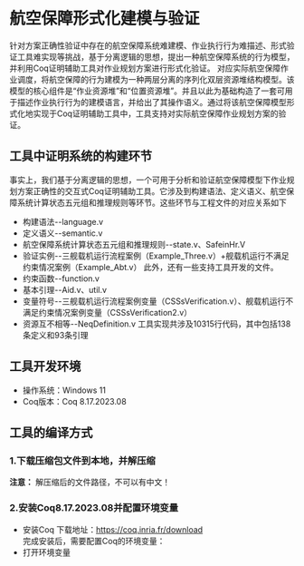 # 航空保障形式化建模与验证
针对方案正确性验证中存在的航空保障系统难建模、作业执行行为难描述、形式验证工具难实现等挑战，基于分离逻辑的思想，提出一种航空保障系统的行为模型，并利用Coq证明辅助工具对作业规划方案进行形式化验证。
对应实际航空保障作业调度，将航空保障的行为建模为一种两层分离的序列化双层资源堆结构模型。该模型的核心组件是“作业资源堆”和“位置资源堆”。并且以此为基础构造了一套可用于描述作业执行行为的建模语言，并给出了其操作语义。通过将该航空保障模型形式化地实现于Coq证明辅助工具中，工具支持对实际航空保障作业规划方案的验证。
## 工具中证明系统的构建环节
事实上，我们基于分离逻辑的思想，一个可用于分析和验证航空保障模型下作业规划方案正确性的交互式Coq证明辅助工具。它涉及到构建语法、定义语义、航空保障系统计算状态五元组和推理规则等环节。这些环节与工程文件的对应关系如下
* 构建语法--language.v
* 定义语义--semantic.v
* 航空保障系统计算状态五元组和推理规则--state.v、SafeinHr.V
* 验证实例--三舰载机运行流程案例（Example_Three.v）+舰载机运行不满足约束情况案例（Example_Abt.v） 此外，还有一些支持工具开发的文件。
* 约束函数--function.v
* 基本引理--Aid.v、util.v
* 变量符号--三舰载机运行流程案例变量（CSSsVerification.v）、舰载机运行不满足约束情况案例变量（CSSsVerification2.v）
* 资源互不相等--NeqDefinition.v
工具实现共涉及10315行代码，其中包括138条定义和93条引理
## 工具开发环境
* 操作系统：Windows 11
* Coq版本：Coq 8.17.2023.08
## 工具的编译方式
### 1.下载压缩包文件到本地，并解压缩
**注意：** 解压缩后的文件路径，不可以有中文！
### 2.安装Coq8.17.2023.08并配置环境变量
* 安装Coq 下载地址：https://coq.inria.fr/download  
  完成安装后，需要配置Coq的环境变量：
* 打开环境变量
